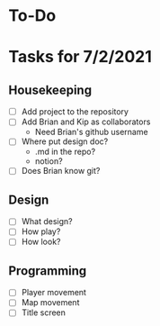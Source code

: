 # To-Do
# Tasks for 7/2/2021

## Housekeeping
- [ ] Add project to the repository
- [ ] Add Brian and Kip as collaborators
  - Need Brian's github username
- [ ] Where put design doc?
  - .md in the repo?
  - notion?
- [ ] Does Brian know git?

## Design
- [ ] What design?
- [ ] How play?
- [ ] How look?

## Programming
- [ ] Player movement
- [ ] Map movement
- [ ] Title screen
